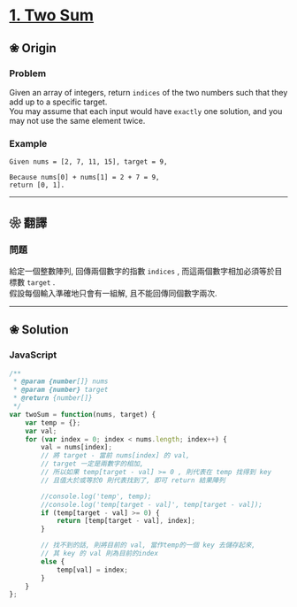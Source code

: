 # [1. Two Sum][title]

[title]: https://leetcode.com/problems/two-sum/description/

## ❀ Origin

### Problem

Given an array of integers, return `indices` of the two numbers such that they add up to a specific target.  
You may assume that each input would have `exactly` one solution, and you may not use the same element twice.

### Example

```
Given nums = [2, 7, 11, 15], target = 9,

Because nums[0] + nums[1] = 2 + 7 = 9,
return [0, 1].
```

---

## ❀ 翻譯

### 問題

給定一個整數陣列, 回傳兩個數字的指數 `indices` , 而這兩個數字相加必須等於目標數 `target` .  
假設每個輸入準確地只會有一組解, 且不能回傳同個數字兩次.

---

## ❀ Solution

### JavaScript

```js
/**
 * @param {number[]} nums
 * @param {number} target
 * @return {number[]}
 */
var twoSum = function(nums, target) {
	var temp = {};
	var val;
	for (var index = 0; index < nums.length; index++) {
		val = nums[index];
		// 將 target - 當前 nums[index] 的 val,
		// target 一定是兩數字的相加,
		// 所以如果 temp[target - val] >= 0 , 則代表在 temp 找得到 key
		// 且值大於或等於0 則代表找到了, 即可 return 結果陣列

		//console.log('temp', temp);
		//console.log('temp[target - val]', temp[target - val]);
		if (temp[target - val] >= 0) {
			return [temp[target - val], index];
		}

		// 找不到的話, 則將目前的 val, 當作temp的一個 key 去儲存起來,
		// 其 key 的 val 則為目前的index
		else {
			temp[val] = index;
		}
	}
};
```
